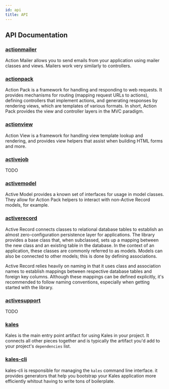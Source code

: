 ```yaml
---
id: api
title: API
---
```


## API Documentation

### [actionmailer](/api/actionmailer)

Action Mailer allows you to send emails from your application using mailer classes and views. 
Mailers work very similarly to controllers.

### [actionpack](/api/actionpack)

Action Pack is a framework for handling and responding to web requests. It provides mechanisms for 
routing (mapping request URLs to actions), defining controllers that implement actions, and 
generating responses by rendering views, which are templates of various formats. In short, Action 
Pack provides the view and controller layers in the MVC paradigm.

### [actionview](/api/actionview)

Action View is a framework for handling view template lookup and rendering, and provides view helpers 
that assist when building HTML forms and more.

### [activejob](/api/activejob)

TODO 
### [activemodel](/api/activemodel)

Active Model provides a known set of interfaces for usage in model classes. They allow for Action 
Pack helpers to interact with non-Active Record models, for example.

### [activerecord](/api/activerecord)

Active Record connects classes to relational database tables to establish an almost zero-configuration 
persistence layer for applications. The library provides a base class that, when subclassed, sets up 
a mapping between the new class and an existing table in the database. In the context of an 
application, these classes are commonly referred to as models. Models can also be connected to other 
models; this is done by defining associations.

Active Record relies heavily on naming in that it uses class and association names to establish 
mappings between respective database tables and foreign key columns. Although these mappings can be 
defined explicitly, it's recommended to follow naming conventions, especially when getting started 
with the library.

### [activesupport](/api/activesupport)

TODO 

### [kales](/api/kales)

Kales is the main entry point artifact for using Kales in your project. It connects all other pieces
together and is typically the artifact you'd add to your project's `dependencies` list.

### [kales-cli](/api/kales-cli)

kales-cli is responsible for managing the `kales` command line interface. it provides generators that
help you bootstrap your Kales application more efficiently whitout having to write tons of boilerplate.